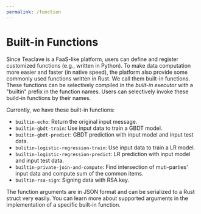 ```yaml
---
permalink: /function
---
```


# Built-in Functions

Since Teaclave is a FaaS-like platform, users can define and register customized
functions (e.g., written in Python). To make data computation more easier and
faster (in native speed), the platform also provide some commonly used functions
written in Rust. We call them built-in functions. These functions can be
selectively compiled in the *built-in executor* with a "builtin" prefix in the
function names. Users can selectively invoke these build-in functions by their
names.

Currently, we have these built-in functions:
  - `builtin-echo`: Return the original input message.
  - `builtin-gbdt-train`: Use input data to train a GBDT model.
  - `builtin-gbdt-predict`: GBDT prediction with input model and input test data.
  - `bulitin-logistic-regression-train`: Use input data to train a LR model.
  - `builtin-logistic-regression-predict`: LR prediction with input model and input test data.
  - `builtin-private-join-and-compute`: Find intersection of muti-parties' input
    data and compute sum of the common items.
  - `builtin-rsa-sign`: Signing data with RSA key.
  
The function arguments are in JSON format and can be serialized to a Rust struct
very easily. You can learn more about supported arguments in the implementation
of a specific built-in function.
